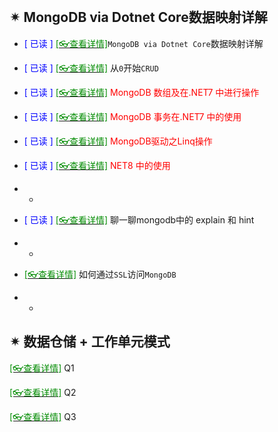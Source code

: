<br/>

## ✴ MongoDB via Dotnet Core数据映射详解

- <span style='color:Blue'>[ 已读 ]</span> [<span style='color:#008B00'>[👓查看详情]</span>](https://mp.weixin.qq.com/s?__biz=MjM5MzI5Mzg1OA==&mid=2247484434&idx=2&sn=66bd1ed37ec67ba9a6eaa6a7c702495a&chksm=a698775f91effe494fe42bcae63d51237eacaf652bba0f87a6ad2226fc79f7e640b117b5930e&mpshare=1&scene=23&srcid=0121Poa2oN6afdldcNnbTX3i&sharer_sharetime=1611212821609&sharer_shareid=59de2f213c6a6639f6a4600116f6fabf#rd ':target=_blank')`MongoDB via Dotnet Core`数据映射详解

- <span style='color:Blue'>[ 已读 ]</span> [<span style='color:#008B00'>[👓查看详情]</span>](https://mp.weixin.qq.com/s/cDuO_knqW75FX7D3SaKfNw ':target=_blank') 从`0`开始`CRUD`

- <span style='color:Blue'>[ 已读 ]</span> [<span style='color:#008B00'>[👓查看详情]</span>](https://mp.weixin.qq.com/s/n4uD8UTWvwpvJdyi-hAfxA ':target=_blank') <span style='color:red'>MongoDB 数组及在.NET7 中进行操作</span>

- <span style='color:Blue'>[ 已读 ]</span> [<span style='color:#008B00'>[👓查看详情]</span>](https://mp.weixin.qq.com/s/t3ye73k7n2ffFnddbv8oPg ':target=_blank') <span style='color:red'>MongoDB 事务在.NET7 中的使用</span>

- <span style='color:Blue'>[ 已读 ]</span> [<span style='color:#008B00'>[👓查看详情]</span>](https://mp.weixin.qq.com/s?__biz=MzAwNTMxMzg1MA==&mid=2654097677&idx=6&sn=edaf3f77d2d27846052eb07b40273e6c&chksm=80d87558b7affc4e8a03a517dcddc5b692d5306488f5d4171e9c5a9c8948bb979191fabda428&mpshare=1&scene=23&srcid=10238qzwzyCYFh3sSrwXWPXL&sharer_shareinfo=f7162106f3ccf91352563a1818358071&sharer_shareinfo_first=f7162106f3ccf91352563a1818358071#rd ':target=_blank') <span style='color:red'>MongoDB驱动之Linq操作</span>

- <span style='color:Blue'>[ 已读 ]</span> [<span style='color:#008B00'>[👓查看详情]</span>](https://learn.microsoft.com/zh-cn/aspnet/core/tutorials/first-mongo-app?view=aspnetcore-8.0&tabs=visual-studio ':target=_blank') <span style='color:red'>NET8 中的使用</span>

- -

- <span style='color:Blue'>[ 已读 ]</span> [<span style='color:#008B00'>[👓查看详情]</span>](https://mp.weixin.qq.com/s?__biz=MjM5MzI5Mzg1OA==&mid=2247486715&idx=1&sn=6cf0654e48c3636f577b7071db5e76d7&chksm=a6987fb691eff6a060dd019e449a96b66924242a108abe37435082c55ccd3e21fac909a93635&mpshare=1&scene=23&srcid=0126qfg5KbexMQ2l1p5MVL5G&sharer_sharetime=1611629724268&sharer_shareid=59de2f213c6a6639f6a4600116f6fabf#rd ':target=_blank') 聊一聊mongodb中的 explain 和 hint

- -

- [<span style='color:#008B00'>[👓查看详情]</span>](https://mp.weixin.qq.com/s?__biz=MzAwNTMxMzg1MA==&mid=2654094974&idx=3&sn=cf846ddb92abe93ecf80e67fc2753d6c&chksm=80d8622bb7afeb3d1027d234774f71d65bdc4ac27c1beefefe92bdac0055dda940fcd0ad2eb7&mpshare=1&scene=23&srcid=1210YNjuHvBPujR0L7cwz0wC&sharer_sharetime=1670645625710&sharer_shareid=a6c83a6b87e114417312bf85e473adcb#rd ':target=_blank') 如何通过`SSL`访问`MongoDB`

- -

  

## ✴ 数据仓储 + 工作单元模式

[<span style='color:#008B00'>[👓查看详情]</span>](https://mp.weixin.qq.com/s?__biz=MzAwNTMxMzg1MA==&mid=2654096415&idx=6&sn=87aedead1896bf9bc229f4f8bc211817&chksm=80d8684ab7afe15c65662e02b7411dfbc9a6a5c065810f8ffc615beabdeb36f95358eda2c683&mpshare=1&scene=23&srcid=0414Rjw4wYUjYjqS9reUbwD9&sharer_sharetime=1681473981165&sharer_shareid=a6c83a6b87e114417312bf85e473adcb#rd ':target=_blank') Q1

[<span style='color:#008B00'>[👓查看详情]</span>](https://mp.weixin.qq.com/s?__biz=MzU2OTY3MTYzOA==&mid=2247491731&idx=1&sn=94d4bfa5edf7876a6eda0050b6f4b0f8&chksm=fcf98a2acb8e033c02543420516a8631ef71fcc7dda1e8a50b7efd8439185550aa0625586df2&mpshare=1&scene=23&srcid=0814jaf4eHgI6YfplsuxaOIY&sharer_sharetime=1692022908667&sharer_shareid=a6c83a6b87e114417312bf85e473adcb#rd ':target=_blank') Q2

[<span style='color:#008B00'>[👓查看详情]</span>](https://mp.weixin.qq.com/s?__biz=MzU4MzIyNDA0MQ==&mid=2247529002&idx=1&sn=19be38398db696127b37c3ce49f22adb&chksm=fcde960140b2d09795e3f69f957a1ea8828fd5bb23d626cd4ab4bbdbd8bfa4de271e5c05c130&mpshare=1&scene=23&srcid=0127fIHFGLXv0gsrNU1FZYUV&sharer_shareinfo=11159fee795f517ed97a3ce0296e4ab3&sharer_shareinfo_first=11159fee795f517ed97a3ce0296e4ab3#rd ':target=_blank') Q3